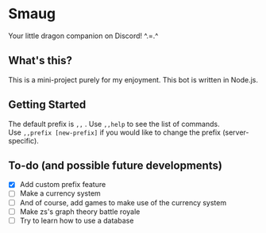 # Smaug
Your little dragon companion on Discord! ^.=.^

## What's this?
This is a mini-project purely for my enjoyment. This bot is written in Node.js.

## Getting Started
The default prefix is `,,`  .
Use `,,help` to see the list of commands.  
Use `,,prefix [new-prefix]` if you would like to change the prefix (server-specific).

## To-do (and possible future developments)
- [X] Add custom prefix feature
- [ ] Make a currency system
- [ ] And of course, add games to make use of the currency system
- [ ] Make zs's graph theory battle royale
- [ ] Try to learn how to use a database
